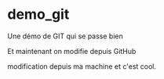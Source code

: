 
# demo_git
Une démo de GIT qui se passe bien


Et maintenant on modifie depuis GitHub

modification depuis ma machine
et c'est cool.
